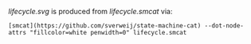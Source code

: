 *lifecycle.svg* is produced from *lifecycle.smcat* via:
```
[smcat](https://github.com/sverweij/state-machine-cat) --dot-node-attrs "fillcolor=white penwidth=0" lifecycle.smcat
```
